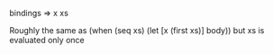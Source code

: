   bindings => x xs

  Roughly the same as (when (seq xs) (let [x (first xs)] body)) but xs is evaluated only once
